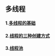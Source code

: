 ## 多线程


#### 1.[多线程的基础](https://github.com/My1iJ3oe6s/Learn/blob/master/concurrency/Thread%20Base.md)

#### 2.[线程的三种创建方式](https://github.com/My1iJ3oe6s/Learn/blob/master/concurrency/3%20Method%20Create%20Thread.md)

#### 3.[线程池](https://github.com/My1iJ3oe6s/Learn/blob/master/concurrency/ThreadPool.md)
